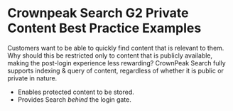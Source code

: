 # Crownpeak Search G2 Private Content Best Practice Examples

Customers want to be able to quickly find content that is relevant to them. Why should this be restricted only to content that is publicly available, making the post-login experience less rewarding? CrownPeak Search fully supports indexing & query of content, regardless of whether it is public or private in nature.

* Enables protected content to be stored.
* Provides Search *behind* the login gate.